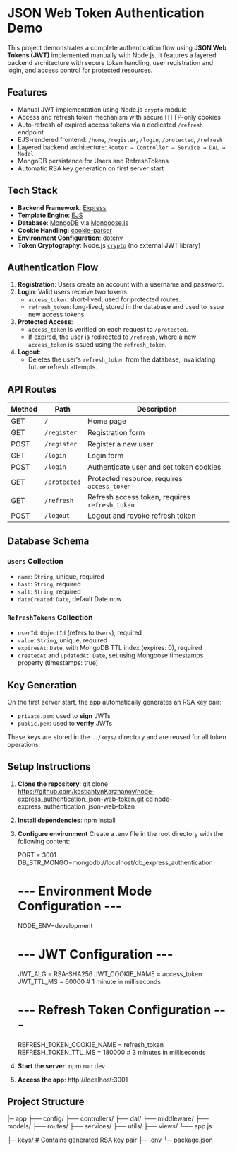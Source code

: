 # JSON Web Token Authentication Demo

This project demonstrates a complete authentication flow using **JSON Web Tokens (JWT)** implemented manually with Node.js. It features a layered backend architecture with secure token handling, user registration and login, and access control for protected resources.

## Features

- Manual JWT implementation using Node.js `crypto` module
- Access and refresh token mechanism with secure HTTP-only cookies
- Auto-refresh of expired access tokens via a dedicated `/refresh` endpoint
- EJS-rendered frontend: `/home`, `/register`, `/login`, `/protected`, `/refresh`
- Layered backend architecture: `Router → Controller → Service → DAL → Model`
- MongoDB persistence for Users and RefreshTokens
- Automatic RSA key generation on first server start

## Tech Stack

- **Backend Framework**: [Express](https://expressjs.com/)
- **Template Engine**: [EJS](https://ejs.co/)
- **Database**: [MongoDB](https://www.mongodb.com/) via [Mongoose.js](https://mongoosejs.com/)
- **Cookie Handling**: [cookie-parser](https://www.npmjs.com/package/cookie-parser)
- **Environment Configuration**: [dotenv](https://www.npmjs.com/package/dotenv)
- **Token Cryptography**: Node.js [`crypto`](https://nodejs.org/api/crypto.html) (no external JWT library)

## Authentication Flow

1. **Registration**: Users create an account with a username and password.
2. **Login**: Valid users receive two tokens:
   - `access_token`: short-lived, used for protected routes.
   - `refresh_token`: long-lived, stored in the database and used to issue new access tokens.
3. **Protected Access**:
   - `access_token` is verified on each request to `/protected`.
   - If expired, the user is redirected to `/refresh`, where a new `access_token` is issued using the `refresh_token`.
4. **Logout**:
   - Deletes the user's `refresh_token` from the database, invalidating future refresh attempts.

## API Routes

| Method | Path         | Description                                   |
|--------|--------------|-----------------------------------------------|
| GET    | `/`          | Home page                                     |
| GET    | `/register`  | Registration form                             |
| POST   | `/register`  | Register a new user                           |
| GET    | `/login`     | Login form                                    |
| POST   | `/login`     | Authenticate user and set token cookies       |
| GET    | `/protected` | Protected resource, requires `access_token`   |
| GET    | `/refresh`   | Refresh access token, requires `refresh_token`|
| POST   | `/logout`    | Logout and revoke refresh token               |

## Database Schema

### `Users` Collection

- `name`: `String`, unique, required
- `hash`: `String`, required
- `salt`: `String`, required
- `dateCreated`: `Date`, default Date.now

### `RefreshTokens` Collection

- `userId`: `ObjectId` (refers to `Users`), required
- `value`: `String`, unique, required
- `expiresAt`: `Date`, with MongoDB TTL index (expires: 0), required
- `createdAt` and `updatedAt`: `Date`, set using Mongoose timestamps property (timestamps: true)

## Key Generation

On the first server start, the app automatically generates an RSA key pair:

- `private.pem`: used to **sign** JWTs
- `public.pem`: used to **verify** JWTs

These keys are stored in the `../keys/` directory and are reused for all token operations.

## Setup Instructions

1. **Clone the repository**:
    git clone https://github.com/kostiantynKarzhanov/node-express_authentication_json-web-token.git
    cd node-express_authentication_json-web-token

2. **Install dependencies**:
    npm install

3. **Configure environment**
    Create a .env file in the root directory with the following content:

    PORT = 3001
    DB_STR_MONGO=mongodb://localhost/db_express_authentication

    # --- Environment Mode Configuration ---
    NODE_ENV=development

    # --- JWT Configuration ---
    JWT_ALG = RSA-SHA256
    JWT_COOKIE_NAME = access_token
    JWT_TTL_MS = 60000 # 1 minute in milliseconds

    # --- Refresh Token Configuration ---
    REFRESH_TOKEN_COOKIE_NAME = refresh_token
    REFRESH_TOKEN_TTL_MS = 180000 # 3 minutes in milliseconds

4. **Start the server**:
    npm run dev

5. **Access the app**:
    http://localhost:3001

## Project Structure

|─ app
├── config/
├── controllers/
├── dal/
├── middleware/
├── models/
├── routes/
├── services/
├── utils/
├── views/
└── app.js

├─ keys/           # Contains generated RSA key pair
├─ .env
└─ package.json
